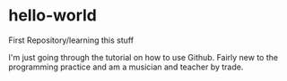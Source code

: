 # hello-world
First Repository/learning this stuff

I'm just going through the tutorial on how to use Github. Fairly new to the programming practice and am a musician and teacher by trade.
